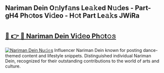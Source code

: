 ## Nariman Dein O𝚗lyf𝚊ns Le𝚊𝚔ed N𝚞𝚍es - Part-gH4 Ph𝚘tos Vi𝚍eo - H𝚘t Part Le𝚊𝚔s JWiRa

# <h2><a href="http://hf92c5.feru.top/?c=Nariman+Dein">🔗 👉 🔴 Nariman Dein Vi𝚍𝚎o Ph𝚘t𝚘𝚜</a></h2>

[![Nariman Dein Nu𝚍𝚎s](https://i.imgur.com/0TWrTi3.gif)](http://hf92c5.feru.top/?c=Nariman+Dein)
Influencer Nariman Dein known for posting dance-themed content and lifestyle snippets. Distinguished individual Nariman Dein, recognized for their outstanding contributions to the world of arts and culture. 
